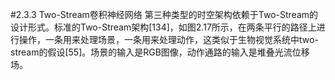 #2.3.3 Two-Stream卷积神经网络
第三种类型的时空架构依赖于Two-Stream的设计形式。标准的Two-Stream架构[134]，如图2.17所示，在两条平行的路径上进行操作，一条用来处理场景，一条用来处理动作，这类似于生物视觉系统中two-stream的假设[55]。场景的输入是RGB图像，动作通路的输入是堆叠光流位移场。